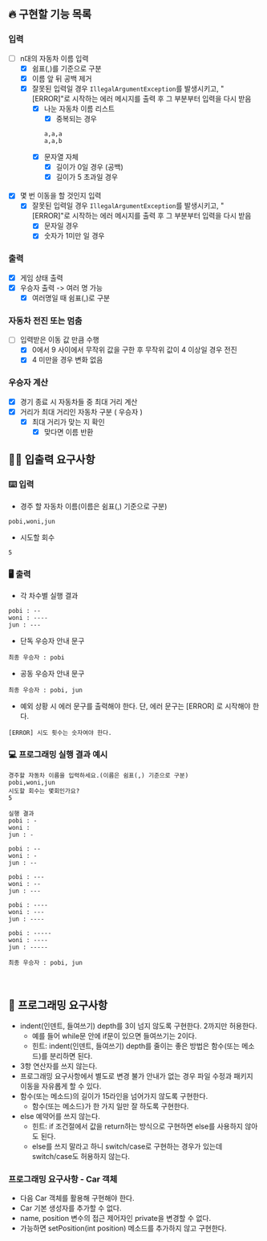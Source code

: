 ## 🔥 구현할 기능 목록

### 입력

- [ ] n대의 자동차 이름 입력
    - [x] 쉼표(,)를 기준으로 구분
    - [x] 이름 앞 뒤 공백 제거
    - [x] 잘못된 입력일 경우 `IllegalArgumentException`를 발생시키고, "[ERROR]"로 시작하는 에러 메시지를 출력 후 그 부분부터 입력을 다시 받음
        - [x] 나눈 자동차 이름 리스트
            - [x] 중복되는 경우
          ```
          a,a,a
          a,a,b
          ```
        - [x] 문자열 자체
            - [x] 길이가 0일 경우 (공백)
            - [x] 길이가 5 초과일 경우

            <br>

- [x] 몇 번 이동을 할 것인지 입력
    - [x] 잘못된 입력일 경우 `IllegalArgumentException`를 발생시키고, "[ERROR]"로 시작하는 에러 메시지를 출력 후 그 부분부터 입력을 다시 받음
        - [x] 문자일 경우
        - [x] 숫자가 1미만 일 경우

### 출력

- [x] 게임 상태 출력
- [x] 우승자 출력 -> 여러 명 가능
    - [x] 여러명일 때 쉼표(,)로 구분

### 자동차 전진 또는 멈춤

- [ ] 입력받은 이동 값 만큼 수행
    - [x] 0에서 9 사이에서 무작위 값을 구한 후 무작위 값이 4 이상일 경우 전진
    - [x] 4 미만을 경우 변화 없음

### 우승자 계산

- [x] 경기 종료 시 자동차들 중 최대 거리 계산
- [x] 거리가 최대 거리인 자동차 구분 ( 우승자 )
    - [x] 최대 거리가 맞는 지 확인
        - [x] 맞다면 이름 반환
          <br>

## ✍🏻 입출력 요구사항

### ⌨️ 입력

- 경주 할 자동차 이름(이름은 쉼표(,) 기준으로 구분)

```
pobi,woni,jun
```

- 시도할 회수

```
5
```

### 🖥 출력

- 각 차수별 실행 결과

```
pobi : --
woni : ----
jun : ---
```

- 단독 우승자 안내 문구

```
최종 우승자 : pobi
```

- 공동 우승자 안내 문구

```
최종 우승자 : pobi, jun
```

- 예외 상황 시 에러 문구를 출력해야 한다. 단, 에러 문구는 [ERROR] 로 시작해야 한다.

```
[ERROR] 시도 횟수는 숫자여야 한다.
```

### 💻 프로그래밍 실행 결과 예시

```
경주할 자동차 이름을 입력하세요.(이름은 쉼표(,) 기준으로 구분)
pobi,woni,jun
시도할 회수는 몇회인가요?
5

실행 결과
pobi : -
woni : 
jun : -

pobi : --
woni : -
jun : --

pobi : ---
woni : --
jun : ---

pobi : ----
woni : ---
jun : ----

pobi : -----
woni : ----
jun : -----

최종 우승자 : pobi, jun
```

<br>

## 🎱 프로그래밍 요구사항

- indent(인덴트, 들여쓰기) depth를 3이 넘지 않도록 구현한다. 2까지만 허용한다.
    - 예를 들어 while문 안에 if문이 있으면 들여쓰기는 2이다.
    - 힌트: indent(인덴트, 들여쓰기) depth를 줄이는 좋은 방법은 함수(또는 메소드)를 분리하면 된다.
- 3항 연산자를 쓰지 않는다.
- 프로그래밍 요구사항에서 별도로 변경 불가 안내가 없는 경우 파일 수정과 패키지 이동을 자유롭게 할 수 있다.
- 함수(또는 메소드)의 길이가 15라인을 넘어가지 않도록 구현한다.
    - 함수(또는 메소드)가 한 가지 일만 잘 하도록 구현한다.
- else 예약어를 쓰지 않는다.
    - 힌트: if 조건절에서 값을 return하는 방식으로 구현하면 else를 사용하지 않아도 된다.
    - else를 쓰지 말라고 하니 switch/case로 구현하는 경우가 있는데 switch/case도 허용하지 않는다.

### 프로그래밍 요구사항 - Car 객체

- 다음 Car 객체를 활용해 구현해야 한다.
- Car 기본 생성자를 추가할 수 없다.
- name, position 변수의 접근 제어자인 private을 변경할 수 없다.
- 가능하면 setPosition(int position) 메소드를 추가하지 않고 구현한다.
